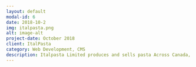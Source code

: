 ```yaml
---
layout: default
modal-id: 6
date: 2018-10-2
img: italpasta.png
alt: image-alt
project-date: October 2018
client: ItalPasta
category: Web Development, CMS
description: Italpasta Limited produces and sells pasta Across Canada, the United States, the Caribbean, the Philippines, and Asia. <a class="link-portfolio" href="https://www.italpasta.com/">(Link to Website)</a>
---
```

